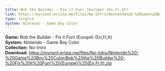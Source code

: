 ```yaml
---
title: Bob the Builder - Fix it Fun! (Europe) (En,Fr,It)
link: https://myrient.erista.me/files/No-Intro/Nintendo%20-%20Game%20Boy%20Color/Bob%20the%20Builder%20-%20Fix%20it%20Fun!%20(Europe)%20(En,Fr,It).zip
type: single1
System: Nintendo - Game Boy Color
---
```

<b>Game:</b> Bob the Builder - Fix it Fun! (Europe) (En,Fr,It)<br>
<b>System:</b> Nintendo - Game Boy Color<br>
<b>Collection:</b> No-Intro<br>
<b>Download:</b> https://myrient.erista.me/files/No-Intro/Nintendo%20-%20Game%20Boy%20Color/Bob%20the%20Builder%20-%20Fix%20it%20Fun!%20(Europe)%20(En,Fr,It).zip